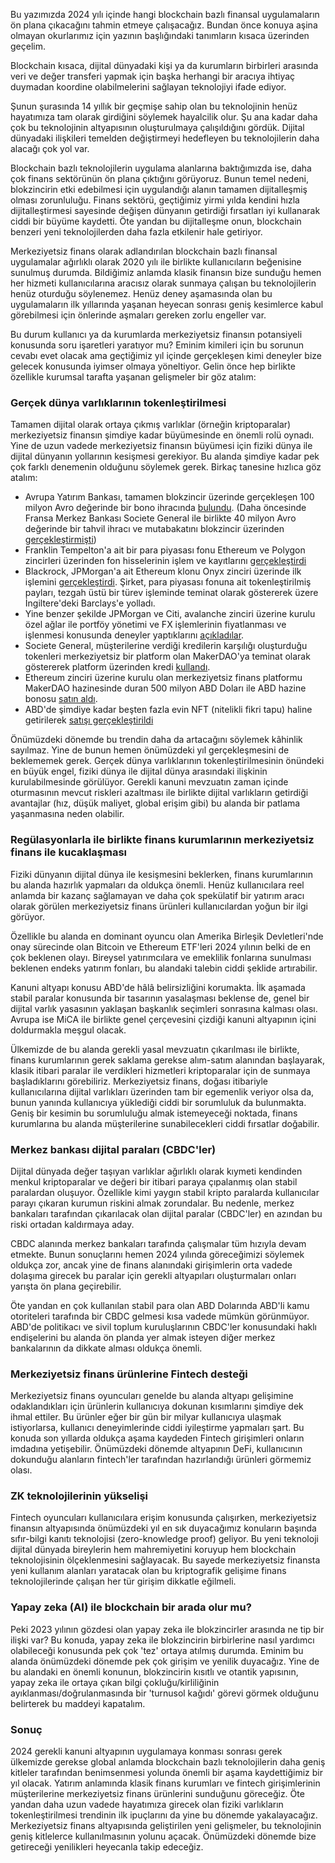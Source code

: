 Bu yazımızda 2024 yılı içinde hangi blockchain bazlı finansal uygulamaların ön plana çıkacağını tahmin etmeye çalışacağız. Bundan önce konuya aşina olmayan okurlarımız için yazının başlığındaki tanımların kısaca üzerinden geçelim. 

Blockchain kısaca, dijital dünyadaki kişi ya da kurumların birbirleri arasında veri ve değer transferi yapmak için başka herhangi bir aracıya ihtiyaç duymadan koordine olabilmelerini sağlayan teknolojiyi ifade ediyor. 

Şunun şurasında 14 yıllık bir geçmişe sahip olan bu teknolojinin henüz hayatımıza tam olarak girdiğini söylemek hayalcilik olur.  Şu ana kadar daha çok bu teknolojinin altyapısının oluşturulmaya çalışıldığını gördük. Dijital dünyadaki ilişkileri temelden değiştirmeyi hedefleyen bu teknolojilerin daha alacağı çok yol var. 

Blockchain bazlı teknolojilerin uygulama alanlarına baktığımızda ise, daha çok finans sektörünün ön plana çıktığını görüyoruz. Bunun temel nedeni, blokzincirin etki edebilmesi için uygulandığı alanın tamamen dijitalleşmiş olması zorunluluğu. Finans sektörü, geçtiğimiz yirmi yılda kendini hızla dijitalleştirmesi sayesinde değişen dünyanın getirdiği fırsatları iyi kullanarak ciddi bir büyüme kaydetti. Öte yandan bu dijitalleşme onun, blockchain benzeri yeni teknolojilerden daha fazla etkilenir hale getiriyor. 

Merkeziyetsiz finans olarak adlandırılan blockchain bazlı finansal uygulamalar ağırlıklı olarak 2020 yılı ile birlikte kullanıcıların beğenisine sunulmuş durumda. Bildiğimiz anlamda klasik finansın bize sunduğu hemen her hizmeti kullanıcılarına aracısız olarak sunmaya çalışan bu teknolojilerin henüz oturduğu söylenemez. Henüz deney aşamasında olan bu uygulamaların ilk yıllarında yaşanan heyecan sonrası geniş kesimlerce kabul görebilmesi için önlerinde aşmaları gereken zorlu engeller var. 

Bu durum kullanıcı ya da kurumlarda merkeziyetsiz finansın potansiyeli konusunda soru işaretleri yaratıyor mu? Eminim kimileri için bu sorunun cevabı evet olacak ama geçtiğimiz yıl içinde gerçekleşen kimi deneyler bize gelecek konusunda iyimser olmaya yöneltiyor. Gelin önce hep birlikte özellikle kurumsal tarafta yaşanan gelişmeler bir göz atalım: 

### Gerçek dünya varlıklarının tokenleştirilmesi
Tamamen dijital olarak ortaya çıkmış varlıklar (örneğin kriptoparalar) merkeziyetsiz finansın şimdiye kadar büyümesinde en önemli rolü oynadı. Yine de uzun vadede merkeziyetsiz finansın büyümesi için fiziki dünya ile dijital dünyanın yollarının kesişmesi gerekiyor. Bu alanda şimdiye kadar pek çok farklı denemenin olduğunu söylemek gerek. Birkaç tanesine hızlıca göz atalım: 

- Avrupa Yatırım Bankası, tamamen blokzincir üzerinde gerçekleşen 100 milyon Avro değerinde bir bono ihracında [bulundu](https://news.bloomberglaw.com/banking-law/eu-investment-arm-offers-two-year-notes-in-debut-blockchain-deal). (Daha öncesinde Fransa Merkez Bankası Societe General ile birlikte 40 milyon Avro değerinde bir tahvil ihracı ve mutabakatını blokzincir üzerinden [gerçekleştirmişti](https://www.ledgerinsights.com/banque-de-france-tests-digital-euro-cbdc-bonds-societe-generale/))
- Franklin Tempelton'a ait bir para piyasası fonu Ethereum ve Polygon zincirleri üzerinden fon hisselerinin işlem ve kayıtlarını [gerçekleştirdi](https://www.franklintempleton.com/press-releases/news-room/2023/franklin-templeton-money-market-fund-launches-on-polygon-blockchain)
- Blackrock, JPMorgan'a ait Ethereum klonu Onyx zinciri üzerinde ilk işlemini [gerçekleştirdi](https://www.forbes.com/sites/digital-assets/2023/10/17/blackrock-and-jpmorgan-are-quietly-are-quietly-laying-the-groundwork-for-the-next-bitcoin-ethereum-xrp-and-crypto-price-bull-run/). Şirket, para piyasası fonuna ait tokenleştirilmiş payları, tezgah üstü bir türev işleminde teminat olarak göstererek üzere İngiltere'deki Barclays'e yolladı. 
- Yine benzer şekilde JPMorgan ve Citi, avalanche zinciri üzerine kurulu özel ağlar ile portföy yönetimi ve FX işlemlerinin fiyatlanması ve işlenmesi konusunda deneyler yaptıklarını [açıkladılar](https://thedefiant.io/jp-morgan-s-onyx-teams-up-with-avalanche-to-automate-portfolio-management). 
- Societe General, müşterilerine verdiği kredilerin karşılığı oluşturduğu tokenleri merkeziyetsiz bir platform olan MakerDAO'ya teminat olarak göstererek platform üzerinden kredi [kullandı](https://www.sgforge.com/refinancing-dai-stablecoin-defi-makerdao/).
- Ethereum zinciri üzerine kurulu olan merkeziyetsiz finans platformu MakerDAO hazinesinde duran 500 milyon ABD Doları ile ABD hazine bonosu [satın aldı](https://www.coindesk.com/business/2022/10/06/stablecoin-issuer-makerdao-allocates-500m-for-treasuries-corporate-bond-investment/). 
- ABD'de şimdiye kadar beşten fazla evin NFT (nitelikli fikri tapu) haline getirilerek [satışı gerçekleştirildi](https://nftnow.com/news/roofstock-onchain-origin-story-sell-third-property-via-nft-marketplace/)

Önümüzdeki dönemde bu trendin daha da artacağını söylemek kâhinlik sayılmaz.  Yine de bunun hemen önümüzdeki yıl gerçekleşmesini de beklememek gerek. Gerçek dünya varlıklarının tokenleştirilmesinin önündeki en büyük engel, fiziki dünya ile dijital dünya arasındaki ilişkinin kurulabilmesinde görülüyor. Gerekli kanuni mevzuatın zaman içinde oturmasının mevcut riskleri azaltması ile birlikte dijital varlıkların getirdiği avantajlar (hız, düşük maliyet, global erişim gibi) bu alanda bir patlama yaşanmasına neden olabilir. 

### Regülasyonlarla ile birlikte finans kurumlarının merkeziyetsiz finans ile kucaklaşması
Fiziki dünyanın dijital dünya ile kesişmesini beklerken, finans kurumlarının bu alanda hazırlık yapmaları da oldukça önemli. Henüz kullanıcılara reel anlamda bir kazanç sağlamayan ve daha çok spekülatif bir yatırım aracı olarak görülen merkeziyetsiz finans ürünleri kullanıcılardan yoğun bir ilgi görüyor. 

Özellikle bu alanda en dominant oyuncu olan Amerika Birleşik Devletleri'nde onay sürecinde olan Bitcoin ve Ethereum ETF'leri 2024 yılının belki de en çok beklenen olayı. Bireysel yatırımcılara ve emeklilik fonlarına sunulması beklenen endeks yatırım fonları, bu alandaki talebin ciddi şeklide artırabilir. 

Kanuni altyapı konusu ABD'de hâlâ belirsizliğini korumakta. İlk aşamada stabil paralar konusunda bir tasarının yasalaşması beklense de, genel bir dijital varlık yasasının yaklaşan başkanlık seçimleri sonrasına kalması olası. Avrupa ise MiCA ile birlikte genel çerçevesini çizdiği kanuni altyapının içini doldurmakla meşgul olacak. 

Ülkemizde de bu alanda gerekli yasal mevzuatın çıkarılması ile birlikte, finans kurumlarının gerek saklama gerekse alım-satım alanından başlayarak, klasik itibari paralar ile verdikleri hizmetleri kriptoparalar için de sunmaya başladıklarını görebiliriz. Merkeziyetsiz finans, doğası itibariyle kullanıcılarına dijital varlıkları üzerinden tam bir egemenlik veriyor olsa da, bunun yanında kullanıcıya yüklediği ciddi bir sorumluluk da bulunmakta. Geniş bir kesimin bu sorumluluğu almak istemeyeceği noktada, finans kurumlarına bu alanda müşterilerine sunabilecekleri ciddi fırsatlar doğabilir. 

### Merkez bankası dijital paraları (CBDC'ler)
Dijital dünyada değer taşıyan varlıklar ağırlıklı olarak kıymeti kendinden menkul kriptoparalar ve değeri bir itibari paraya çıpalanmış olan stabil paralardan oluşuyor. Özellikle kimi yaygın stabil kripto paralarda kullanıcılar parayı çıkaran kurumun riskini almak zorundalar. Bu nedenle, merkez bankaları tarafından çıkarılacak olan dijital paralar (CBDC'ler) en azından bu riski ortadan kaldırmaya aday. 

CBDC alanında merkez bankaları tarafında çalışmalar tüm hızıyla devam etmekte. Bunun sonuçlarını hemen 2024 yılında göreceğimizi söylemek oldukça zor, ancak yine de finans alanındaki girişimlerin orta vadede dolaşıma girecek bu paralar için gerekli altyapıları oluşturmaları onları yarışta ön plana geçirebilir. 

Öte yandan en çok kullanılan stabil para olan ABD Dolarında  ABD'li kamu otoriteleri tarafında bir CBDC gelmesi kısa vadede mümkün görünmüyor. ABD'de politikacı ve sivil toplum kuruluşlarının CBDC'ler konusundaki haklı endişelerini bu alanda ön planda yer almak isteyen diğer merkez bankalarının da dikkate alması oldukça önemli. 

### Merkeziyetsiz finans ürünlerine Fintech desteği
Merkeziyetsiz finans oyuncuları genelde bu alanda altyapı gelişimine odaklandıkları için ürünlerin kullanıcıya dokunan kısımlarını şimdiye dek ihmal ettiler. Bu ürünler eğer bir gün bir milyar kullanıcıya ulaşmak istiyorlarsa, kullanıcı deneyimlerinde ciddi iyileştirme yapmaları şart.  Bu konuda son yıllarda oldukça aşama kaydeden Fintech girişimleri onların imdadına yetişebilir. Önümüzdeki dönemde altyapının DeFi, kullanıcının dokunduğu alanların fintech'ler tarafından hazırlandığı ürünleri görmemiz olası. 

### ZK teknolojilerinin yükselişi
Fintech oyuncuları kullanıcılara erişim konusunda çalışırken, merkeziyetsiz finansın altyapısında önümüzdeki yıl en sık duyacağımız konuların başında sıfır-bilgi kanıtı teknolojisi (zero-knowledge proof) geliyor. Bu yeni teknoloji dijital dünyada bireylerin hem mahremiyetini koruyup hem blockchain teknolojisinin ölçeklenmesini sağlayacak. Bu sayede merkeziyetsiz finansta yeni kullanım alanları yaratacak olan bu kriptografik gelişime finans teknolojilerinde çalışan her tür girişim dikkatle eğilmeli.

### Yapay zeka (AI) ile blockchain bir arada olur mu?
Peki 2023 yılının gözdesi olan yapay zeka ile blokzincirler arasında ne tip bir ilişki var? Bu konuda, yapay zeka ile blokzincirin birbirlerine nasıl yardımcı olabileceği konusunda pek çok 'tez' ortaya atılmış durumda. Eminim bu alanda önümüzdeki dönemde pek çok girişim ve yenilik duyacağız. Yine de bu alandaki en önemli konunun, blokzincirin kısıtlı ve otantik yapısının, yapay zeka ile ortaya çıkan bilgi çokluğu/kirliliğinin ayıklanması/doğrulanmasında bir 'turnusol kağıdı' görevi görmek olduğunu belirterek bu maddeyi kapatalım.

### Sonuç
2024 gerekli kanuni altyapının uygulamaya konması sonrası gerek ülkemizde gerekse global anlamda blockchain bazlı teknolojilerin daha geniş kitleler tarafından benimsenmesi yolunda önemli bir aşama kaydettiğimiz bir yıl olacak. Yatırım anlamında klasik finans kurumları ve fintech girişimlerinin müşterilerine merkeziyetsiz finans ürünlerini sunduğunu göreceğiz. Öte yandan daha uzun vadede hayatımıza girecek olan fiziki varlıkların tokenleştirilmesi trendinin ilk ipuçlarını da yine bu dönemde yakalayacağız. Merkeziyetsiz finans altyapısında geliştirilen yeni gelişmeler, bu teknolojinin geniş kitlelerce kullanılmasının yolunu açacak. Önümüzdeki dönemde bize getireceği yenilikleri heyecanla takip edeceğiz. 
